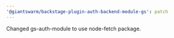 ```yaml
---
'@giantswarm/backstage-plugin-auth-backend-module-gs': patch
---
```


Changed gs-auth-module to use node-fetch package.
